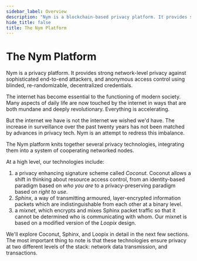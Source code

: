 ```yaml
---
sidebar_label: Overview
description: "Nym is a blockchain-based privacy platform. It provides strong network-level privacy against sophisticated end-to-end attackers, and anonymous access control using blinded, re-randomizable, decentralized credentials."
hide_title: false
title: The Nym Platform
---
```



# The Nym Platform

Nym is a privacy platform. It provides strong network-level privacy against sophisticated end-to-end attackers, and anonymous access control using blinded, re-randomizable, decentralized credentials.

The internet has become essential to the functioning of modern society. Many aspects of daily life are now touched by the internet in ways that are both mundane and deeply revolutionary. Everything is accelerating.

But the internet we have is not the internet we wished we'd have. The increase in surveillance over the past twenty years has not been matched by advances in privacy tech. Nym is an attempt to redress this imbalance.

The Nym platform knits together several privacy technologies, integrating them into a system of cooperating networked nodes.

At a high level, our technologies include:

1. a privacy enhancing signature scheme called _Coconut_. Coconut allows a shift in thinking about resource access control, from an identity-based paradigm based on _who you are_ to a privacy-preserving paradigm based on _right to use_.
2. _Sphinx_, a way of transmitting armoured, layer-encrypted information packets which are indistinguishable from each other at a binary level.
3. a _mixnet_, which encrypts and mixes Sphinx packet traffic so that it cannot be determined who is communicating with whom. Our mixnet is based on a modified version of the _Loopix_ design.

We'll explore Coconut, Sphinx, and Loopix in detail in the next few sections. The most important thing to note is that these technologies ensure privacy at two different levels of the stack: network data transmission, and transactions.
